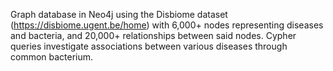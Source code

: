 Graph database in Neo4j using the Disbiome dataset (https://disbiome.ugent.be/home) with 6,000+ nodes representing diseases and bacteria, and 20,000+ relationships between said nodes. Cypher queries investigate associations between various diseases through common bacterium.

